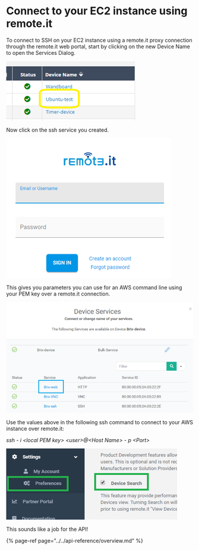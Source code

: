 # Connect to your EC2 instance using remote.it

To connect to SSH on your EC2 instance using a remote.it proxy connection through the remote.it web portal, start by clicking on the new Device Name to open the Services Dialog.

![](../../.gitbook/assets/image%20%2821%29.png)

Now click on the ssh service you created.

![](../../.gitbook/assets/image%20%28314%29.png)

This gives you parameters you can use for an AWS command line using your PEM key over a remote.it connection.

![](../../.gitbook/assets/image%20%28221%29.png)

Use the values above in the following ssh command to connect to your AWS instance over remote.it:

_ssh - i &lt;local PEM key&gt; &lt;user&gt;@&lt;Host Name&gt; - p &lt;Port&gt;_

![](../../.gitbook/assets/image%20%28434%29.png)

This sounds like a job for the API!

{% page-ref page="../../api-reference/overview.md" %}

